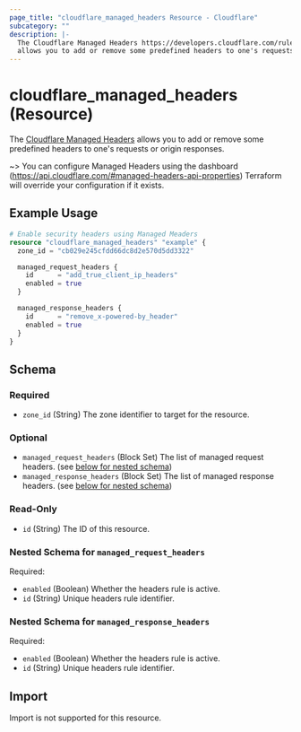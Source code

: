 ```yaml
---
page_title: "cloudflare_managed_headers Resource - Cloudflare"
subcategory: ""
description: |-
  The Cloudflare Managed Headers https://developers.cloudflare.com/rules/transform/managed-transforms/
  allows you to add or remove some predefined headers to one's requests or origin responses.
---
```


# cloudflare_managed_headers (Resource)

The [Cloudflare Managed Headers](https://developers.cloudflare.com/rules/transform/managed-transforms/)
allows you to add or remove some predefined headers to one's requests or origin responses.

~> You can configure Managed Headers using the dashboard (https://api.cloudflare.com/#managed-headers-api-properties)
Terraform will override your configuration if it exists.

## Example Usage

```terraform
# Enable security headers using Managed Meaders
resource "cloudflare_managed_headers" "example" {
  zone_id = "cb029e245cfdd66dc8d2e570d5dd3322"

  managed_request_headers {
    id      = "add_true_client_ip_headers"
    enabled = true
  }

  managed_response_headers {
    id      = "remove_x-powered-by_header"
    enabled = true
  }
}
```

<!-- schema generated by tfplugindocs -->
## Schema

### Required

- `zone_id` (String) The zone identifier to target for the resource.

### Optional

- `managed_request_headers` (Block Set) The list of managed request headers. (see [below for nested schema](#nestedblock--managed_request_headers))
- `managed_response_headers` (Block Set) The list of managed response headers. (see [below for nested schema](#nestedblock--managed_response_headers))

### Read-Only

- `id` (String) The ID of this resource.

<a id="nestedblock--managed_request_headers"></a>
### Nested Schema for `managed_request_headers`

Required:

- `enabled` (Boolean) Whether the headers rule is active.
- `id` (String) Unique headers rule identifier.


<a id="nestedblock--managed_response_headers"></a>
### Nested Schema for `managed_response_headers`

Required:

- `enabled` (Boolean) Whether the headers rule is active.
- `id` (String) Unique headers rule identifier.

## Import

Import is not supported for this resource.

